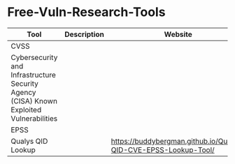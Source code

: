 # Free-Vuln-Research-Tools
| Tool | Description | Website |
| ----------- | ----------- | ----------- |
| CVSS |
| Cybersecurity and Infrastructure Security Agency (CISA) Known Exploited Vulnerabilities |
| EPSS |
| Qualys QID Lookup | | https://buddybergman.github.io/Qualys-QID-CVE-EPSS-Lookup-Tool/ |
